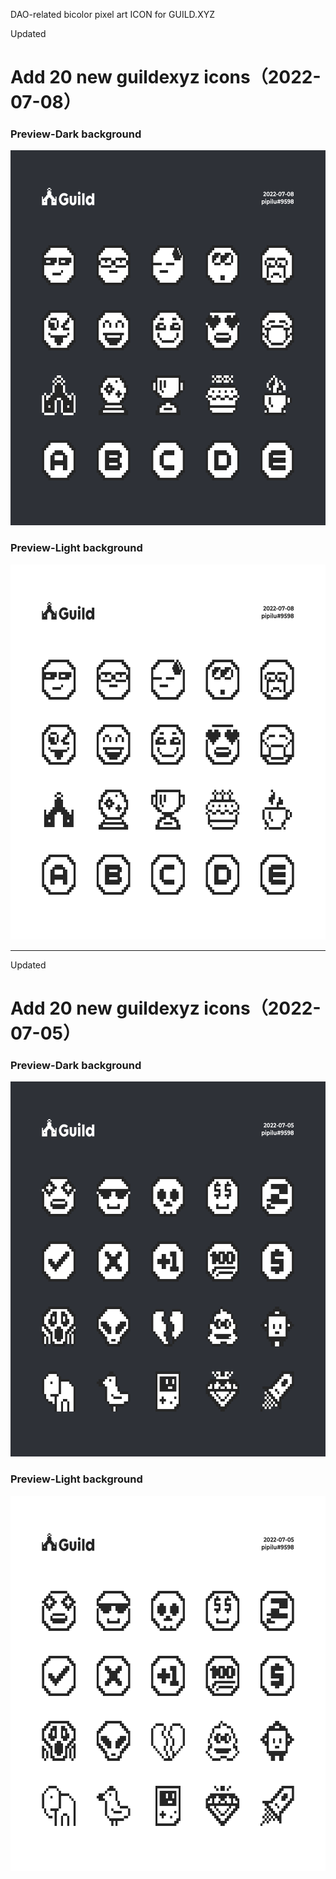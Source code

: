DAO-related bicolor pixel art ICON for GUILD.XYZ


Updated
# Add 20 new guildexyz icons（2022-07-08）
### Preview-Dark background
<img src="https://raw.githubusercontent.com/0xpipilu/GuildXYZ-ICON/GuildXYZ-ICON/guildxyz-icon-0708/guildxyz-icon-bgdark-0708.png" width="600" height="600" alt="guild.xyz"/><br/>

### Preview-Light background
<img src="https://raw.githubusercontent.com/0xpipilu/GuildXYZ-ICON/GuildXYZ-ICON/guildxyz-icon-0708/guildxyz-icon-bglight-0708.png" width="600" height="600" alt="guild.xyz"/><br/>

***
Updated
# Add 20 new guildexyz icons（2022-07-05）
### Preview-Dark background
<img src="https://raw.githubusercontent.com/0xpipilu/GuildXYZ-ICON/GuildXYZ-ICON/guildxyz-icon-0705/guildxyz-icon-bgdark-0705.png" width="600" height="600" alt="guild.xyz"/><br/>

### Preview-Light background
<img src="https://raw.githubusercontent.com/0xpipilu/GuildXYZ-ICON/GuildXYZ-ICON/guildxyz-icon-0705/guildxyz-icon-bglight-0705.png" width="600" height="600" alt="guild.xyz"/><br/>
